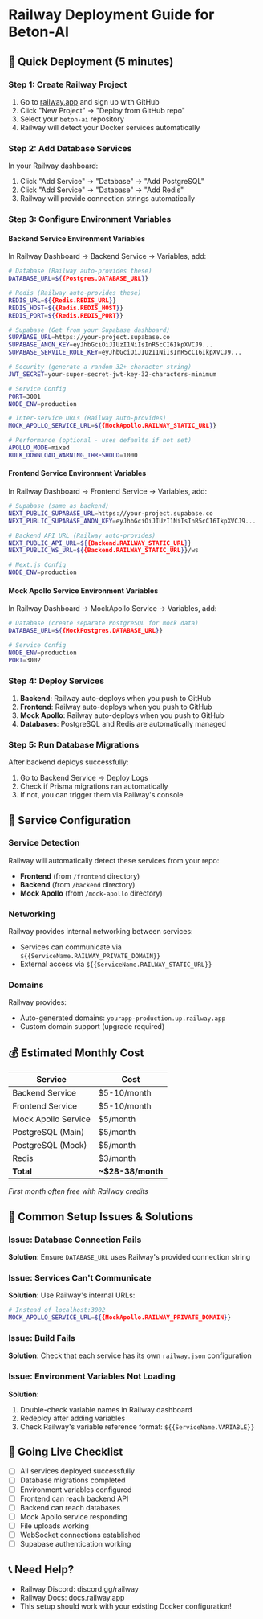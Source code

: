 # Railway Deployment Guide for Beton-AI

## 🚀 Quick Deployment (5 minutes)

### Step 1: Create Railway Project
1. Go to [railway.app](https://railway.app) and sign up with GitHub
2. Click "New Project" → "Deploy from GitHub repo"
3. Select your `beton-ai` repository
4. Railway will detect your Docker services automatically

### Step 2: Add Database Services
In your Railway dashboard:
1. Click "Add Service" → "Database" → "Add PostgreSQL"
2. Click "Add Service" → "Database" → "Add Redis"
3. Railway will provide connection strings automatically

### Step 3: Configure Environment Variables

#### Backend Service Environment Variables
In Railway Dashboard → Backend Service → Variables, add:

```bash
# Database (Railway auto-provides these)
DATABASE_URL=${{Postgres.DATABASE_URL}}

# Redis (Railway auto-provides these)
REDIS_URL=${{Redis.REDIS_URL}}
REDIS_HOST=${{Redis.REDIS_HOST}}
REDIS_PORT=${{Redis.REDIS_PORT}}

# Supabase (Get from your Supabase dashboard)
SUPABASE_URL=https://your-project.supabase.co
SUPABASE_ANON_KEY=eyJhbGciOiJIUzI1NiIsInR5cCI6IkpXVCJ9...
SUPABASE_SERVICE_ROLE_KEY=eyJhbGciOiJIUzI1NiIsInR5cCI6IkpXVCJ9...

# Security (generate a random 32+ character string)
JWT_SECRET=your-super-secret-jwt-key-32-characters-minimum

# Service Config
PORT=3001
NODE_ENV=production

# Inter-service URLs (Railway auto-provides)
MOCK_APOLLO_SERVICE_URL=${{MockApollo.RAILWAY_STATIC_URL}}

# Performance (optional - uses defaults if not set)
APOLLO_MODE=mixed
BULK_DOWNLOAD_WARNING_THRESHOLD=1000
```

#### Frontend Service Environment Variables
In Railway Dashboard → Frontend Service → Variables, add:

```bash
# Supabase (same as backend)
NEXT_PUBLIC_SUPABASE_URL=https://your-project.supabase.co
NEXT_PUBLIC_SUPABASE_ANON_KEY=eyJhbGciOiJIUzI1NiIsInR5cCI6IkpXVCJ9...

# Backend API URL (Railway auto-provides)
NEXT_PUBLIC_API_URL=${{Backend.RAILWAY_STATIC_URL}}
NEXT_PUBLIC_WS_URL=${{Backend.RAILWAY_STATIC_URL}}/ws

# Next.js Config
NODE_ENV=production
```

#### Mock Apollo Service Environment Variables
In Railway Dashboard → MockApollo Service → Variables, add:

```bash
# Database (create separate PostgreSQL for mock data)
DATABASE_URL=${{MockPostgres.DATABASE_URL}}

# Service Config
NODE_ENV=production
PORT=3002
```

### Step 4: Deploy Services
1. **Backend**: Railway auto-deploys when you push to GitHub
2. **Frontend**: Railway auto-deploys when you push to GitHub  
3. **Mock Apollo**: Railway auto-deploys when you push to GitHub
4. **Databases**: PostgreSQL and Redis are automatically managed

### Step 5: Run Database Migrations
After backend deploys successfully:
1. Go to Backend Service → Deploy Logs
2. Check if Prisma migrations ran automatically
3. If not, you can trigger them via Railway's console

## 🔧 Service Configuration

### Service Detection
Railway will automatically detect these services from your repo:
- **Frontend** (from `/frontend` directory)
- **Backend** (from `/backend` directory)  
- **Mock Apollo** (from `/mock-apollo` directory)

### Networking
Railway provides internal networking between services:
- Services can communicate via `${{ServiceName.RAILWAY_PRIVATE_DOMAIN}}`
- External access via `${{ServiceName.RAILWAY_STATIC_URL}}`

### Domains
Railway provides:
- Auto-generated domains: `yourapp-production.up.railway.app`
- Custom domain support (upgrade required)

## 💰 Estimated Monthly Cost

| Service | Cost |
|---------|------|
| Backend Service | $5-10/month |
| Frontend Service | $5-10/month |
| Mock Apollo Service | $5/month |
| PostgreSQL (Main) | $5/month |
| PostgreSQL (Mock) | $5/month |
| Redis | $3/month |
| **Total** | **~$28-38/month** |

*First month often free with Railway credits*

## 🔧 Common Setup Issues & Solutions

### Issue: Database Connection Fails
**Solution**: Ensure `DATABASE_URL` uses Railway's provided connection string

### Issue: Services Can't Communicate
**Solution**: Use Railway's internal URLs:
```bash
# Instead of localhost:3002
MOCK_APOLLO_SERVICE_URL=${{MockApollo.RAILWAY_PRIVATE_DOMAIN}}
```

### Issue: Build Fails
**Solution**: Check that each service has its own `railway.json` configuration

### Issue: Environment Variables Not Loading
**Solution**: 
1. Double-check variable names in Railway dashboard
2. Redeploy after adding variables
3. Check Railway's variable reference format: `${{ServiceName.VARIABLE}}`

## 🚀 Going Live Checklist

- [ ] All services deployed successfully
- [ ] Database migrations completed
- [ ] Environment variables configured
- [ ] Frontend can reach backend API
- [ ] Backend can reach databases
- [ ] Mock Apollo service responding
- [ ] File uploads working
- [ ] WebSocket connections established
- [ ] Supabase authentication working

## 📞 Need Help?
- Railway Discord: discord.gg/railway
- Railway Docs: docs.railway.app
- This setup should work with your existing Docker configuration! 